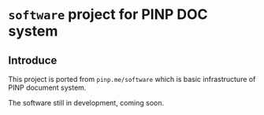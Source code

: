 `software` project for PINP DOC system
======================================

Introduce
---------

This project is ported from `pinp.me/software` which is basic infrastructure
of PINP document system.

The software still in development, coming soon.
